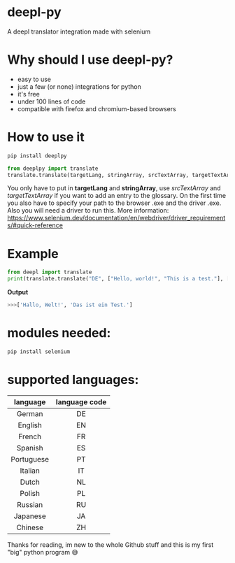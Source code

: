 # deepl-py
A deepl translator integration made with selenium

# Why should I use deepl-py?
* easy to use
* just a few (or none) integrations for python
* it's free
* under 100 lines of code
* compatible with firefox and chromium-based browsers
# How to use it
```bat
pip install deeplpy
```
```python
from deeplpy import translate
translate.translate(targetLang, stringArray, srcTextArray, targetTextArray)
```
You only have to put in **targetLang** and **stringArray**, use *srcTextArray* and *targetTextArray* if you want to add an entry to the glossary.
On the first time you also have to specify your path to the browser .exe and the driver .exe.
Also you will need a driver to run this. More information: https://www.selenium.dev/documentation/en/webdriver/driver_requirements/#quick-reference

# Example
```python
from deepl import translate
print(translate.translate("DE", ["Hello, world!", "This is a test."], ["This"], ["Das"]))
```
**Output**
```python
>>>['Hallo, Welt!', 'Das ist ein Test.']
```

# modules needed:
```bat
pip install selenium
```

# supported languages:
| language      | language code |
| :-----------: |:-------------:|
| German        | DE            |
| English       | EN            |
| French        | FR            |
| Spanish       | ES            |
| Portuguese    | PT            |
| Italian       | IT            |
| Dutch         | NL            |
| Polish        | PL            |
| Russian       | RU            |
| Japanese      | JA            |
| Chinese       | ZH            |


Thanks for reading, im new to the whole Github stuff and this is my first "big" python program :sweat_smile:
